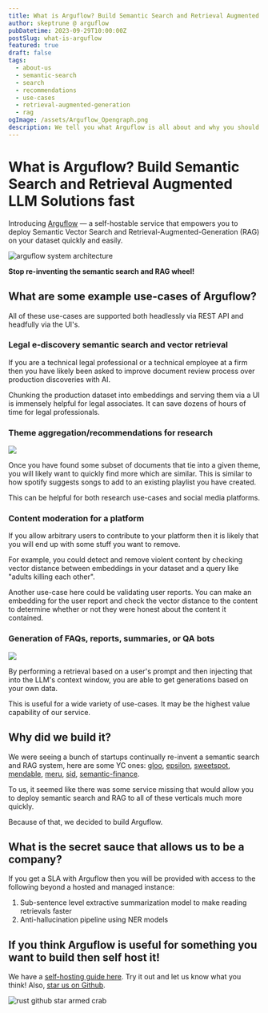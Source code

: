 ```yaml
---
title: What is Arguflow? Build Semantic Search and Retrieval Augmented LLM Solutions fast
author: skeptrune @ arguflow
pubDatetime: 2023-09-29T10:00:00Z
postSlug: what-is-arguflow
featured: true
draft: false
tags:
  - about-us
  - semantic-search
  - search
  - recommendations
  - use-cases
  - retrieval-augmented-generation
  - rag
ogImage: /assets/Arguflow_Opengraph.png
description: We tell you what Arguflow is all about and why you should consider self-hosting our service
---
```


# What is Arguflow? Build Semantic Search and Retrieval Augmented LLM Solutions fast

Introducing [Arguflow](https://github.com/arguflow/arguflow) — a self-hostable service that empowers you to deploy Semantic Vector Search and Retrieval-Augmented-Generation (RAG) on your dataset quickly and easily.

![arguflow system architecture](https://github.com/arguflow/arguflow/blob/main/assets/arguflow-system-diagram.png?raw=true)

**Stop re-inventing the semantic search and RAG wheel!**

## What are some example use-cases of Arguflow?

All of these use-cases are supported both headlessly via REST API and headfully via the UI's.

### Legal e-discovery semantic search and vector retrieval

If you are a technical legal professional or a technical employee at a firm then you have likely been asked to improve document review process over production discoveries with AI.

Chunking the production dataset into embeddings and serving them via a UI is immensely helpful for legal associates. It can save dozens of hours of time for legal professionals.

### Theme aggregation/recommendations for research

![](https://hackmd.io/_uploads/r1jmfc7lT.png)

Once you have found some subset of documents that tie into a given theme, you will likely want to quickly find more which are similar. This is similar to how spotify suggests songs to add to an existing playlist you have created. 

This can be helpful for both research use-cases and social media platforms. 

### Content moderation for a platform

If you allow arbitrary users to contribute to your platform then it is likely that you will end up with some stuff you want to remove. 

For example, you could detect and remove violent content by checking vector distance between embeddings in your dataset and a query like "adults killing each other". 

Another use-case here could be validating user reports. You can make an embedding for the user report and check the vector distance to the content to determine whether or not they were honest about the content it contained.

### Generation of FAQs, reports, summaries, or QA bots

![](https://hackmd.io/_uploads/HkeN89mxp.gif)

By performing a retrieval based on a user's prompt and then injecting that into the LLM's context window, you are able to get generations based on your own data. 

This is useful for a wide variety of use-cases. It may be the highest value capability of our service. 

## Why did we build it? 

We were seeing a bunch of startups continually re-invent a semantic search and RAG system, here are some YC ones: [gloo](https://www.ycombinator.com/companies/gloo), [epsilon](https://www.ycombinator.com/companies/epsilon), [sweetspot](https://www.ycombinator.com/companies/sweetspot), [mendable](https://www.ycombinator.com/companies/mendable), [meru](https://www.ycombinator.com/companies/meru), [sid](https://www.ycombinator.com/companies/sid), [semantic-finance](https://www.ycombinator.com/companies/semantic-finance). 

To us, it seemed like there was some service missing that would allow you to deploy semantic search and RAG to all of these verticals much more quickly.

Because of that, we decided to build Arguflow. 

## What is the secret sauce that allows us to be a company? 

If you get a SLA with Arguflow then you will be provided with access to the following beyond a hosted and managed instance:

1. Sub-sentence level extractive summarization model to make reading retrievals faster
2. Anti-hallucination pipeline using NER models

## If you think Arguflow is useful for something you want to build then self host it!

We have a [self-hosting guide here](https://docs.arguflow.ai/self_hosting). Try it out and let us know what you think! Also, [star us on Github](https://github.com/arguflow/arguflow).

![rust github star armed crab](/assets/rust-github-star-armed-crab.jpeg)
